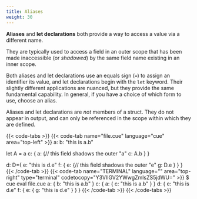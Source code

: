 ```yaml
---
title: Aliases
weight: 30
---
```


**Aliases** and **let declarations** both provide a way to access a value via a
different name.

They are typically used to access a field in an outer scope that has been made
inaccessible (or *shadowed*) by the same field name existing in an inner scope.

Both aliases and let declarations use an equals sign (`=`) to assign an
identifier its value, and let declarations begin with the `let` keyword.
Their slightly different applications are nuanced,
but they provide the same fundamental capability.
In general, if you have a choice of which form to use, choose an alias.

Aliases and let declarations are *not* members of a struct.
They do not appear in output,
and can only be referenced in the scope within which they are defined.

{{< code-tabs >}}
{{< code-tab name="file.cue" language="cue" area="top-left" >}}
a: b: "this is a.b"

let A = a
c: {
	a: {// this field shadows the outer "a"
		c: A.b
	}
}

d: D={
	e: "this is d.e"
	f: {
		e: {// this field shadows the outer "e"
			g: D.e
		}
	}
}
{{< /code-tab >}}
{{< code-tab name="TERMINAL" language="" area="top-right" type="terminal" codetocopy="Y3VlIGV2YWwgZmlsZS5jdWU=" >}}
$ cue eval file.cue
a: {
    b: "this is a.b"
}
c: {
    a: {
        c: "this is a.b"
    }
}
d: {
    e: "this is d.e"
    f: {
        e: {
            g: "this is d.e"
        }
    }
}
{{< /code-tab >}}
{{< /code-tabs >}}
